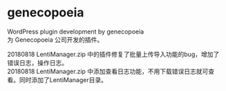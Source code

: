 # genecopoeia
WordPress plugin development by genecopoeia
<br>
为 Genecopoeia 公司开发的插件。

20180818 LentiManager.zip 中的插件修复了批量上传导入功能的bug，增加了错误日志，操作日志。
<br>
20180818 LentiManager.zip 中添加查看日志功能，不用下载错误日志就可查看。同时添加了LentiManager目录。
